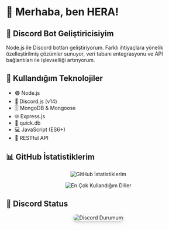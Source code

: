 # 👋 Merhaba, ben **HERA**!

## 🎯 Discord Bot Geliştiricisiyim
Node.js ile Discord botları geliştiriyorum. Farklı ihtiyaçlara yönelik özelleştirilmiş çözümler sunuyor, veri tabanı entegrasyonu ve API bağlantıları ile işlevselliği artırıyorum.

## 🚀 Kullandığım Teknolojiler
- 🟢 Node.js
- 🤖 Discord.js (v14)
- 🗄️ MongoDB & Mongoose
- 🌐 Express.js
- 📝 quick.db
- 💻 JavaScript (ES6+)
- 🔗 RESTful API

## 📊 GitHub İstatistiklerim
<p align="center">
  <img src="https://github-readme-stats.vercel.app/api?username=heraklessii&show_icons=true&theme=radical" alt="GitHub İstatistiklerim" />
</p>
<p align="center">
  <img src="https://github-readme-stats.vercel.app/api/top-langs/?username=heraklessii&layout=compact&theme=radical" alt="En Çok Kullandığım Diller" />
</p>

## 💬 Discord Status
<p align="center">
  <img src="https://discord.c99.nl/widget/theme-1/1010577301966168085.png" alt="Discord Durumum" style="max-width:100%;height:auto;border-radius:10px;box-shadow:0 4px 8px rgba(0,0,0,0.2);" />
</p>
